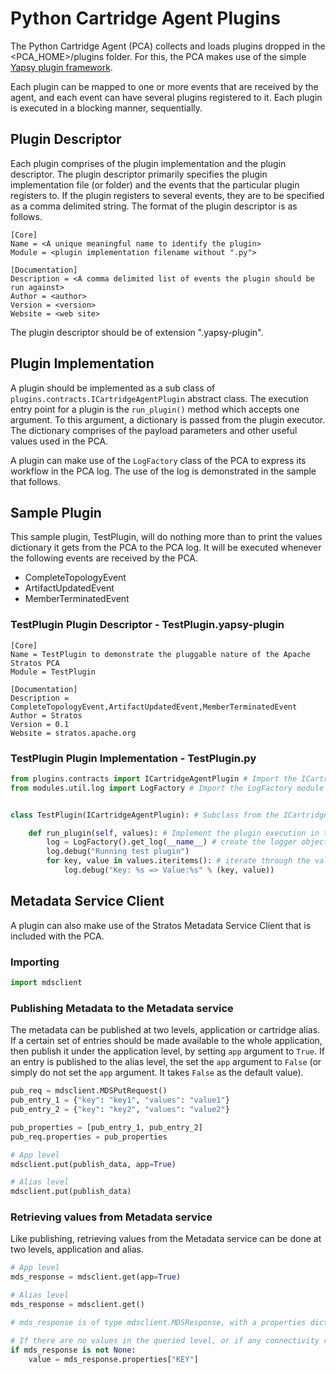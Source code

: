 # Python Cartridge Agent Plugins
The Python Cartridge Agent (PCA) collects and loads plugins dropped in the <PCA_HOME>/plugins folder. For this, the PCA makes use of the simple [Yapsy plugin framework](http://yapsy.sourceforge.net/).

Each plugin can be mapped to one or more events that are received by the agent, and each event can have several plugins registered to it. Each plugin is executed in a blocking manner, sequentially.

## Plugin Descriptor
Each plugin comprises of the plugin implementation and the plugin descriptor. The plugin descriptor primarily specifies the plugin implementation file (or folder) and the events that the particular plugin registers to. If the plugin registers to several events, they are to be specified as a comma delimited string. The format of the plugin descriptor is as follows.

```
[Core]
Name = <A unique meaningful name to identify the plugin>
Module = <plugin implementation filename without ".py">

[Documentation]
Description = <A comma delimited list of events the plugin should be run against>
Author = <author>
Version = <version>
Website = <web site>
```

The plugin descriptor should be of extension ".yapsy-plugin".

## Plugin Implementation

A plugin should be implemented as a sub class of `plugins.contracts.ICartridgeAgentPlugin` abstract class. The execution entry point for a plugin is the `run_plugin()` method which accepts one argument. To this argument, a dictionary is passed from the plugin executor. The dictionary comprises of the payload parameters and other useful values used in the PCA.

A plugin can make use of the `LogFactory` class of the PCA to express its workflow in the PCA log. The use of the log is demonstrated in the sample that follows.


## Sample Plugin

This sample plugin, TestPlugin, will do nothing more than to print the values dictionary it gets from the PCA to the PCA log. It will be executed whenever the following events are received by the PCA.

* CompleteTopologyEvent
* ArtifactUpdatedEvent
* MemberTerminatedEvent

### TestPlugin Plugin Descriptor - TestPlugin.yapsy-plugin

```
[Core]
Name = TestPlugin to demonstrate the pluggable nature of the Apache Stratos PCA
Module = TestPlugin

[Documentation]
Description = CompleteTopologyEvent,ArtifactUpdatedEvent,MemberTerminatedEvent
Author = Stratos
Version = 0.1
Website = stratos.apache.org
```

### TestPlugin Plugin Implementation - TestPlugin.py

```Python
from plugins.contracts import ICartridgeAgentPlugin # Import the ICartridgeAgentPlugin parent class
from modules.util.log import LogFactory # Import the LogFactory module from PCA


class TestPlugin(ICartridgeAgentPlugin): # Subclass from the ICartridgeAgentPlugin

    def run_plugin(self, values): # Implement the plugin execution in the run_plugin() method
        log = LogFactory().get_log(__name__) # create the logger object
        log.debug("Running test plugin")
        for key, value in values.iteritems(): # iterate through the values dictionary
            log.debug("Key: %s => Value:%s" % (key, value))
```

## Metadata Service Client

A plugin can also make use of the Stratos Metadata Service Client that is included with the PCA.

### Importing

```Python
import mdsclient
```

### Publishing Metadata to the Metadata service
The metadata can be published at two levels, application or cartridge alias. If a certain set of entries should be made available to the whole application, then publish it under the application level, by setting `app` argument to `True`. If an entry is published to the alias level, the set the `app` argument to `False` (or simply do not set the `app` argument. It takes `False` as the default value).

```Python
pub_req = mdsclient.MDSPutRequest()
pub_entry_1 = {"key": "key1", "values": "value1"}
pub_entry_2 = {"key": "key2", "values": "value2"}

pub_properties = [pub_entry_1, pub_entry_2]
pub_req.properties = pub_properties

# App level
mdsclient.put(publish_data, app=True)

# Alias level
mdsclient.put(publish_data)
```

### Retrieving values from Metadata service

Like publishing, retrieving values from the Metadata service can be done at two levels, application and alias.

```Python
# App level
mds_response = mdsclient.get(app=True)

# Alias level
mds_response = mdsclient.get()

# mds_response is of type mdsclient.MDSResponse, with a properties dictionary

# If there are no values in the queried level, or if any connectivity related errors come, the response will be None
if mds_response is not None:
    value = mds_response.properties["KEY"]

```

